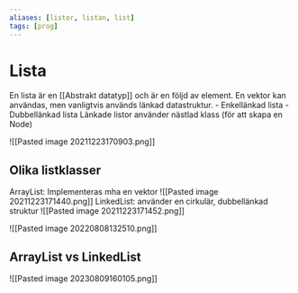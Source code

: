 ```yaml
---
aliases: [listor, listan, list]
tags: [prog]
---
```

# Lista 
En lista är en [[Abstrakt datatyp]] och är en följd av element.
En vektor kan användas, men vanligtvis används länkad datastruktur. 
		- Enkellänkad lista 
		- Dubbellänkad lista
Länkade listor använder nästlad klass (för att skapa en Node)

![[Pasted image 20211223170903.png]]

## Olika listklasser
ArrayList: Implementeras mha en vektor
![[Pasted image 20211223171440.png]]
LinkedList: använder en cirkulär, dubbellänkad struktur
![[Pasted image 20211223171452.png]]

![[Pasted image 20220808132510.png]]

## ArrayList vs LinkedList
![[Pasted image 20230809160105.png]]

